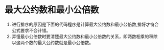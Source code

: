 # 最大公约数和最小公倍数
1. 进行排序的原因是下面的代码程序是计算最大公约数和最小公倍数,排好才符合公式要求不会计错。
2. 弄懂最小公倍数时要清楚最大公约数和最小公倍数的关系，即两数相乘的积除以这两个数的最大公约数就是最小公倍数。
   